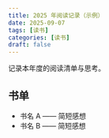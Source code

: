 ```yaml
---
title: 2025 年阅读记录（示例）
date: 2025-09-07
tags: [读书]
categories: [读书]
draft: false
---
```


记录本年度的阅读清单与思考。

## 书单

- 书名 A —— 简短感想
- 书名 B —— 简短感想


